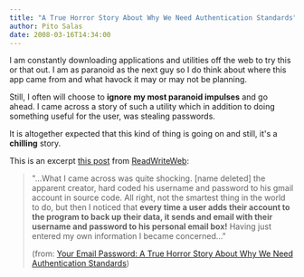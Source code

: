 ```yaml
---
title: "A True Horror Story About Why We Need Authentication Standards"
author: Pito Salas
date: 2008-03-16T14:34:00
---
```




I am constantly downloading applications and utilities off the web to try this
or that out. I am as paranoid as the next guy so I do think about where this
app came from and what havock it may or may not be planning.

Still, I often will choose to **ignore my most paranoid impulses** and go
ahead. I came across a story of such a utility which in addition to doing
something useful for the user, was stealing passwords.

It is altogether expected that this kind of thing is going on and still, it's
a **chilling** story.

This is an excerpt [this
post](<http://feeds.feedburner.com/~r/readwriteweb/~3/248047977/your_email_password_a_true_hor.php>)
from [ReadWriteWeb](<http://www.readwriteweb.com/>):

> "…What I came across was quite shocking. [name deleted] the apparent
> creator, hard coded his username and password to his gmail account in source
> code. All right, not the smartest thing in the world to do, but then I
> noticed that **every time a user adds their account to the program to back
> up their data, it sends and email with their username and password to his
> personal email box!** Having just entered my own information I became
> concerned…"
>
> (from: [Your Email Password: A True Horror Story About Why We Need
> Authentication
> Standards](<http://feeds.feedburner.com/~r/readwriteweb/~3/248047977/your_email_password_a_true_hor.php>))


